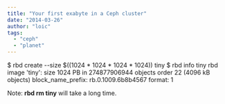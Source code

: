 ```yaml
---
title: "Your first exabyte in a Ceph cluster"
date: "2014-03-26"
author: "loic"
tags: 
  - "ceph"
  - "planet"
---
```


$ rbd create --size $((1024 \* 1024 \* 1024 \* 1024)) tiny
$ rbd info tiny
rbd image 'tiny':
	size 1024 PB in 274877906944 objects
	order 22 (4096 kB objects)
	block\_name\_prefix: rb.0.1009.6b8b4567
	format: 1

Note: **rbd rm tiny** will take a long time.
